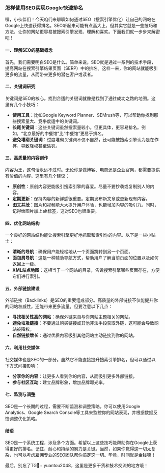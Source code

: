 ### 怎样使用SEO实现Google快速排名

嘿，小伙伴们！今天咱们来聊聊如何通过SEO（搜索引擎优化）让自己的网站在Google上快速获得排名。SEO听起来可能有点高大上，但其实它就是一些技巧和方法，让你的网站更容易被搜索引擎发现、理解和喜欢。下面我们就一步步来解密吧！

#### 一、理解SEO的基础概念

首先，我们需要明白SEO是什么。简单来说，SEO就是通过一系列的技术手段，提高网站在搜索引擎结果页面（SERP）中的排名。这样一来，你的网站就能吸引更多的流量，从而带来更多的潜在客户或读者。

#### 二、关键词研究

关键词是SEO的核心。找到合适的关键词就像是找到了通往成功之路的地图。这里有几个小技巧：

- **使用工具**：比如Google Keyword Planner、SEMrush等，可以帮助你找到那些搜索量大、竞争度适中的关键词。
- **长尾关键词**：这些关键词虽然搜索量较小，但更具体，更容易排名。例如，“北京最好的中餐馆”比“中餐馆”更易于排名。
- **避免堆砌关键词**：过度堆砌关键词不仅不自然，还可能被搜索引擎认为是在作弊，导致降权甚至惩罚。

#### 三、高质量的内容创作

内容为王，这句话永远不过时。无论你是做博客、电商还是企业官网，都需要提供有价值的内容。这里有几个建议：

- **原创性**：原创内容更能吸引搜索引擎的喜爱。尽量不要抄袭或复制别人的内容。
- **定期更新**：保持内容的新鲜感很重要。定期发布新文章或更新现有内容。
- **图文并茂**：图片和视频能大大提升用户体验，也能增加内容的吸引力。同时，记得给图片加上alt标签，这对SEO也很重要。

#### 四、优化网站结构

一个良好的网站结构能让搜索引擎更好地抓取和索引你的内容。以下是一些小贴士：

- **清晰的导航**：确保用户能轻松地从一个页面跳转到另一个页面。
- **面包屑导航**：这是一种辅助导航方式，帮助用户了解当前页面的位置以及如何返回上一级。
- **XML站点地图**：这相当于一个网站的目录，告诉搜索引擎哪些页面存在，方便它们进行索引。

#### 五、外部链接建设

外部链接（Backlinks）是SEO的重要组成部分。高质量的外部链接不仅能提升你的网站权威性，还能带来更多流量。但要注意以下几点：

- **寻找相关性高的网站**：确保外链来自与你网站主题相关的网站。
- **避免垃圾链接**：不要通过购买链接或其他非法手段获取外链，这可能会导致网站被降权。
- **自然链接增长**：通过优质内容吸引其他网站主动链接到你的网站。

#### 六、利用社交媒体

社交媒体也是SEO的一部分。虽然它不能直接提升搜索引擎排名，但可以通过以下方式间接影响：

- **分享你的内容**：让更多人看到你的内容，从而吸引更多外部链接。
- **参与社区互动**：建立品牌形象，增加品牌曝光率。

#### 七、监测与调整

SEO是一个长期的过程，需要不断监测和调整策略。你可以使用Google Analytics、Google Search Console等工具来监控你的网站表现，并根据数据反馈调整优化策略。

#### 结语

SEO是一个系统工程，涉及多个方面。希望以上这些技巧能帮助你在Google上获得更好的排名。记住，耐心和持续的努力是关键。当然，如果你觉得这一切太复杂，也可以考虑雇佣专业的SEO团队帮你搞定这一切。毕竟，时间就是金钱嘛！

最后，别忘了TG💪+ yuantou2048，这里是更多干货和技术交流的地方哦！